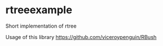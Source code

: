 # rtreeexample
Short implementation of rtree

Usage of this library https://github.com/viceroypenguin/RBush
